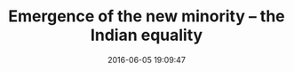 ---
layout: post
title:  "Emergence of the new minority – the Indian equality"
date:   2016-06-05 19:09:47
ahrefurl: https://chaibapat.wordpress.com/2016/06/05/emergence-of-the-new-minority-the-indian-equality/
comments: true
categories: current-affairs
---